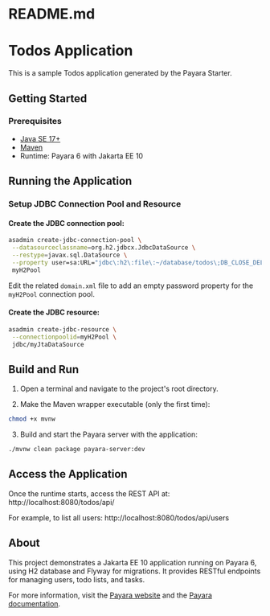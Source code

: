 # README.md

# Todos Application

This is a sample Todos application generated by the Payara Starter.

## Getting Started

### Prerequisites

- [Java SE 17+](https://adoptium.net/?variant=openjdk17)
- [Maven](https://maven.apache.org/download.cgi)
- Runtime: Payara 6 with Jakarta EE 10

## Running the Application

### Setup JDBC Connection Pool and Resource

#### Create the JDBC connection pool:

```bash
asadmin create-jdbc-connection-pool \
 --datasourceclassname=org.h2.jdbcx.JdbcDataSource \
 --restype=javax.sql.DataSource \
 --property user=sa:URL="jdbc\:h2\:file\:~/database/todos\;DB_CLOSE_DELAY\=-1" \      
 myH2Pool
```

Edit the related `domain.xml` file to add an empty password property for the `myH2Pool` connection pool.

#### Create the JDBC resource:

```bash
asadmin create-jdbc-resource \
 --connectionpoolid=myH2Pool \
 jdbc/myJtaDataSource
```

## Build and Run

1. Open a terminal and navigate to the project's root directory.

2. Make the Maven wrapper executable (only the first time):

```bash
chmod +x mvnw
```

3. Build and start the Payara server with the application:

```bash
./mvnw clean package payara-server:dev
```

## Access the Application

Once the runtime starts, access the REST API at: http://localhost:8080/todos/api/

For example, to list all users: http://localhost:8080/todos/api/users

## About

This project demonstrates a Jakarta EE 10 application running on Payara 6, using H2 database and Flyway for migrations. It provides RESTful endpoints for managing users, todo lists, and tasks.

For more information, visit the [Payara website](https://www.payara.fish/) and the [Payara documentation](https://docs.payara.fish/).